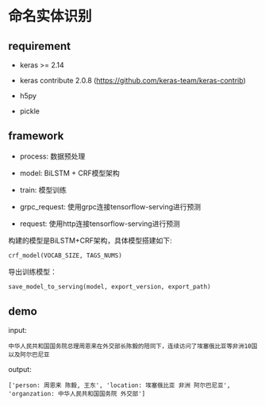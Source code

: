 # 命名实体识别


## requirement

- keras >= 2.14

- keras contribute 2.0.8 (https://github.com/keras-team/keras-contrib)

- h5py

- pickle


## framework

- process: 数据预处理

- model: BiLSTM + CRF模型架构

- train: 模型训练

- grpc_request: 使用grpc连接tensorflow-serving进行预测

- request: 使用http连接tensorflow-serving进行预测


构建的模型是BiLSTM+CRF架构，具体模型搭建如下:

``` python
crf_model(VOCAB_SIZE, TAGS_NUMS)
```

导出训练模型：
```python
save_model_to_serving(model, export_version, export_path)
```

## demo

input:
```
中华人民共和国国务院总理周恩来在外交部长陈毅的陪同下，连续访问了埃塞俄比亚等非洲10国以及阿尔巴尼亚
```

output:
```
['person: 周恩来 陈毅, 王东', 'location: 埃塞俄比亚 非洲 阿尔巴尼亚', 'organzation: 中华人民共和国国务院 外交部']
```
